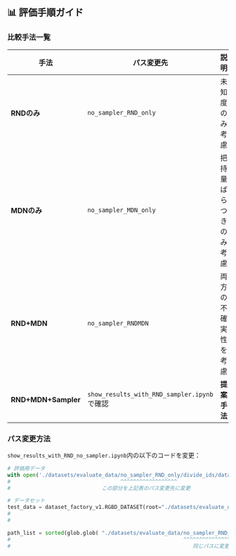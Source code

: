 ## 📊 評価手順ガイド

### 比較手法一覧

| 手法 | パス変更先 | 説明 |
|------|------------|------|
| **RNDのみ** | `no_sampler_RND_only` | 未知度のみ考慮 |
| **MDNのみ** | `no_sampler_MDN_only` | 把持量ばらつきのみ考慮 |
| **RND+MDN** | `no_sampler_RNDMDN` | 両方の不確実性を考慮 |
| **RND+MDN+Sampler** | `show_results_with_RND_sampler.ipynb`で確認 | **提案手法** |

### パス変更方法

`show_results_with_RND_no_sampler.ipynb`内の以下のコードを変更：

```python
# 評価用データ
with open('./datasets/evaluate_data/no_sampler_RND_only/divide_ids/data_test_100.pickle', mode='br') as fi:
#                                   ^^^^^^^^^^^^^^^^^^
#                             この部分を上記表のパス変更先に変更
```

```python
# データセット
test_data = dataset_factory_v1.RGBD_DATASET(root="./datasets/evaluate_data/no_sampler_RND_only", use_ids = id_test, train=False, img_size=150, crop_size=140)
#                                                                          ^^^^^^^^^^^^^^^^^^^
#                                                                             同じパスに変更
```

```python
path_list = sorted(glob.glob( "./datasets/evaluate_data/no_sampler_RND_only/color/*"))
#                                                       ^^^^^^^^^^^^^^^^^^^
#                                                          同じパスに変更
```
